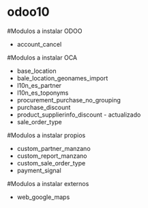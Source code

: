 # odoo10

#Modulos a instalar ODOO
<ul>
<li>account_cancel</li>
</ul>


#Modulos a instalar OCA
<ul>
<li>base_location</li>
<li>bale_location_geonames_import</li>
<li>l10n_es_partner</li>
<li>l10n_es_toponyms</li>
<li>procurement_purchase_no_grouping</li>
<li>purchase_discount</li>
<li>product_supplierinfo_discount - actualizado</li>
<li>sale_order_type</li>
</ul>

#Modulos a instalar propios
<ul>
<li>custom_partner_manzano</li>
<li>custom_report_manzano</li>
<li>custom_sale_order_type</li>
<li>payment_signal</li>
</ul>

#Modulos a instalar externos
<ul>
<li>web_google_maps</li>
</ul>